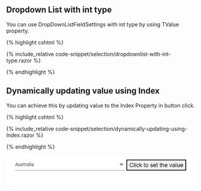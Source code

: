 
## Dropdown List with int type

You can use DropDownListFieldSettings with int type by using TValue property.

{% highlight cshtml %}

{% include_relative code-snippet/selection/dropdownlist-with-int-type.razor %}

{% endhighlight %}

## Dynamically updating value using Index

You can achieve this by updating value to the Index Property in button click.

{% highlight cshtml %}

{% include_relative code-snippet/selection/dynamically-updating-using-Index.razor %}

{% endhighlight %}

![Dynamically updating value using Index in dropdown list](./images/selection/blazor_dropdown_dynamically-update-using-Index.png)


